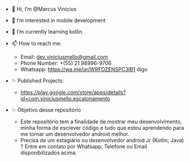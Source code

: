 - 👋 Hi, I’m @Marcus Vinicius
- 👀 I’m interested in mobile development
- 🌱 I’m currently learning kotlin
- 📫 How to reach me: 
    - Email: dev.viniciusmello@gmail.com
    - Phone Number: +(55) 21 98996-9706
    - Whatsapp: https://wa.me/qr/WRFDZENSPC3IB1
digo
- ✨ Published Projects:
    - https://play.google.com/store/apps/details?id=com.viniciusmello.escalonamento

- ✨ Objetivo desse repositório
    - Este repositório tem a finalidade de mostrar meu desenvolvimento, minha forma de escrever código e tudo que estou aprendendo para me tornar um desenvolvedor android melhor.
    - Precisa de um estagiário ou desenvolvedor android Jr (Kotlin, Java) ? Entre em contato por Whatsapp, Telefone ou Email disponibilizados acima.
<!---
codewhile/codewhile is a ✨ special ✨ repository because its `README.md` (this file) appears on your GitHub profile.
You can click the Preview link to take a look at your changes.
--->
